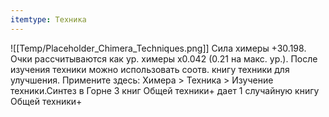 ```yaml
---
itemtype: Техника
---
```

![[Temp/Placeholder_Chimera_Techniques.png]]
Сила химеры +30.198. Очки рассчитываются как ур. химеры x0.042 (0.21 на макс. ур.). После изучения техники можно использовать соотв. книгу техники для улучшения. Примените здесь: Химера > Техника > Изучение техники.Синтез в Горне 3 книг Общей техники+ дает 1 случайную книгу Общей техники+
